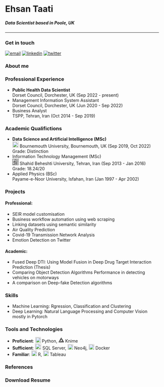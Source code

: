 # Ehsan Taati
##### **Data Scientist based in Poole, UK**
----
### Get in touch
[![email](https://img.shields.io/badge/eh.taati-0A66C2?style=flat-square&logo=gmail&logoColor=white&color=red)](mailto:eh.taati@gmail.com) [![linkedin](https://img.shields.io/badge/linkedin-0A66C2?style=flat-squaree&logo=linkedin&logoColor=white)](https://www.linkedin.com/in/ehsantaati/) [![twitter](https://img.shields.io/badge/twitter-1DA1F2?style=flat-square&logo=twitter&logoColor=white)](https://twitter.com/)
### About me
### Professional Experience
- **Public Health Data Scientist**<br>Dorset Council, Dorchester, UK (Sep 2022 - present)
- Management Information System Assistant<br>Dorset Council, Dorchester, UK (Jun 2020 - Sep 2022)
- Business Analyst <br>TSPP, Tehran, Iran (Oct 2014 - Sep 2019)


### Academic Qualifictions
- **Data Science and Artificial Intelligence (MSc)**<br><img height="20" width="20" src="https://cdn.freelogovectors.net/wp-content/uploads/2018/04/bournemouthuniversitylogo.png" /> Bournemouth University, Bournemouth, UK (Sep 2019, Oct 2022)<br>Grade: Distinction
- Information Technology Management (MSc)<br> <img height="20" width="20" src="https://github.com/ehsantaati/resume/blob/gh-pages/imgs/Sbu-logo.svg.png" /> Shahid Beheshti University, Tehran, Iran (Sep 2013 - Jan 2016)<br>Grade: 18.24/20
- Applied Physics (BSc)<br> Payame-e-Noor University, Isfahan, Iran (Jan 1997 - Apr 2002)<br>
### Projects
#### Professional:
- SEIR model customisation
- Business workflow automation using web scraping
- Linking datasets using semantic similarity
- Air Quality Prediction
- Covid-19 Transmission Network Analysis
- Emotion Detection on Twitter
#### Academic:
- Fused Deep DTI: Using Model Fusion in Deep Drug Target Interaction Prediction (Thesis)
- Comparing Object Detection Algorithms Performance in detecting vehicles on motorways 
- A comparison on Deep-fake Detection algorithms

### Skills
- Machine Learning: Rgression, Classification and Clustering
- Deep Learning: Natural Language Processing and Computer Vision mostly in Pytorch
### Tools and Technologies
- **Proficient**: <img height="18" width="18" src="https://cdn.jsdelivr.net/npm/simple-icons@v6/icons/python.svg" /> Python, <img height="18" width="18" src="https://github.com/ehsantaati/resume/blob/gh-pages/imgs/KNIME%20logo.png" /> Knime 
- **Sufficient**: <img height="20" width="20" src="https://cdn.jsdelivr.net/npm/simple-icons@v6/icons/microsoftsqlserver.svg" /> SQL Server, <img height="18" width="18" src="https://cdn.jsdelivr.net/npm/simple-icons@v6/icons/neo4j.svg" /> Neo4j, <img height="18" width="18" src="https://cdn.jsdelivr.net/npm/simple-icons@v6/icons/docker.svg" /> Docker 
- **Familiar**: <img height="18" width="18" src="https://cdn.jsdelivr.net/npm/simple-icons@v6/icons/r.svg" /> R, <img height="18" width="18" src="https://cdn.jsdelivr.net/npm/simple-icons@v6/icons/tableau.svg" /> Tableau


### References
### Download Resume
